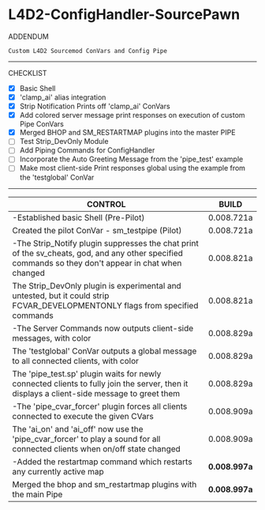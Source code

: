 # L4D2-ConfigHandler-SourcePawn
ADDENDUM
```
Custom L4D2 Sourcemod ConVars and Config Pipe
```
***
CHECKLIST
- [x] Basic Shell
- [x] 'clamp_ai' alias integration
- [x] Strip Notification Prints off 'clamp_ai' ConVars
- [x] Add colored server message print responses on execution of custom Pipe ConVars
- [x] Merged BHOP and SM_RESTARTMAP plugins into the master PIPE
- [ ] Test Strip_DevOnly Module
- [ ] Add Piping Commands for ConfigHandler
- [ ] Incorporate the Auto Greeting Message from the 'pipe_test' example
- [ ] Make most client-side Print responses global using the example from the 'testglobal' ConVar

***

CONTROL | BUILD
------------ | -------------
-Established basic Shell                  (Pre-Pilot) | 0.008.721a
Created the pilot ConVar - sm_testpipe   (Pilot) | 0.008.721a
-The Strip_Notify plugin suppresses the chat print of the sv_cheats, god, and any other specified commands so they don't appear in chat when changed | 0.008.821a
The Strip_DevOnly plugin is experimental and untested, but it could strip FCVAR_DEVELOPMENTONLY flags from specified commands | 0.008.821a
-The Server Commands now outputs client-side messages, with color | 0.008.829a
The 'testglobal' ConVar outputs a global message to all connected clients, with color | 0.008.829a
The 'pipe_test.sp' plugin waits for newly connected clients to fully join the server, then it displays a client-side message to greet them | 0.008.829a
-The 'pipe_cvar_forcer' plugin forces all clients connected to execute the given CVars | 0.008.909a
The 'ai_on' and 'ai_off' now use the 'pipe_cvar_forcer' to play a sound for all connected clients when on/off state changed | 0.008.909a
-Added the restartmap command which restarts any currently active map | **0.008.997a**
Merged the bhop and sm_restartmap plugins with the main Pipe | **0.008.997a**
